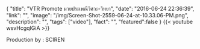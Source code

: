 {
  "title": "VTR Promote มวยประเพณีวิศวะ-วิทยา",
  "date": "2016-06-24 22:36:39",
  "link": "",
  "image": "/img/Screen-Shot-2559-06-24-at-10.33.06-PM.png",
  "description": "",
  "tags": ["video"],
  "fact": "",
  "featured":false
}
{{< youtube wsvHcgqIGiA >}}


Production by : SCIREN